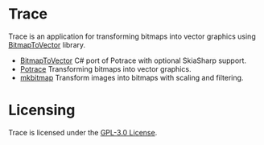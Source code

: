 # Trace

Trace is an application for transforming bitmaps into vector graphics using [BitmapToVector](https://github.com/daltonks/BitmapToVector) library.

* [BitmapToVector](https://github.com/daltonks/BitmapToVector) C# port of Potrace with optional SkiaSharp support.
* [Potrace](http://potrace.sourceforge.net/) Transforming bitmaps into vector graphics.
* [mkbitmap](http://potrace.sourceforge.net/mkbitmap.html) Transform images into bitmaps with scaling and filtering.

# Licensing

Trace is licensed under the [GPL-3.0 License](LICENSE).
